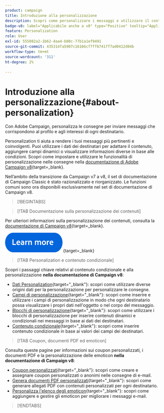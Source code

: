 ```yaml
---
product: campaign
title: Introduzione alla personalizzazione
description: Scopri come personalizzare i messaggi e utilizzare il contenuto condizionale in Campaign
badge-v8: label="Applicabile anche a v8" type="Positive" tooltip="Applicabile anche a Campaign v8"
feature: Personalization
role: User
exl-id: 555082a2-1b62-4aa4-b80c-77b1a1ef9491
source-git-commit: 435314fa5907c16166cf7ff6741ff7ad0412d04b
workflow-type: tm+mt
source-wordcount: '311'
ht-degree: 2%

---
```


# Introduzione alla personalizzazione{#about-personalization}

Con Adobe Campaign, personalizza le consegne per inviare messaggi che corrispondono al profilo e agli interessi di ogni destinatario.

Personalization ti aiuta a rendere i tuoi messaggi più pertinenti e coinvolgenti. Puoi utilizzare i dati dei destinatari per adattare il contenuto, aggiungere campi dinamici o visualizzare informazioni diverse in base alle condizioni. Scopri come impostare e utilizzare le funzionalità di personalizzazione nelle consegne nella [documentazione di Adobe Campaign v8](https://experienceleague.adobe.com/docs/campaign/campaign-v8/send/personalize/personalize.html?lang=it){target=_blank}.

Nell’ambito della transizione da Campaign v7 a v8, il set di documentazione di Campaign Classic è stato razionalizzato e riorganizzato. Le funzioni comuni sono ora disponibili esclusivamente nel set di documentazione di Campaign v8.

>[!BEGINTABS]

>[!TAB Documentazione sulla personalizzazione dei contenuti]

Per ulteriori informazioni sulla personalizzazione dei contenuti, consulta la [documentazione di Campaign v8](https://experienceleague.adobe.com/docs/campaign/campaign-v8/send/personalize/personalize.html?lang=it){target=_blank}.


[![immagine](../../assets/do-not-localize/learn-more-button.svg)](https://experienceleague.adobe.com/docs/campaign/campaign-v8/send/personalize/personalize.html?lang=it){target=_blank}


>[!TAB Personalization e contenuto condizionale]

Scopri i passaggi chiave relativi al contenuto condizionale e alla personalizzazione **nella documentazione di Campaign v8**:

* [Dati Personalization](https://experienceleague.adobe.com/docs/campaign/campaign-v8/send/personalize/personalization-data.html?lang=it){target="_blank"}: scopri come utilizzare diverse origini dati per la personalizzazione per personalizzare le consegne.
* [Campi di personalizzazione](https://experienceleague.adobe.com/docs/campaign/campaign-v8/send/personalize/personalization-fields.html?lang=it){target="_blank"}: scopri come inserire e utilizzare i campi di personalizzazione in modo che ogni destinatario possa visualizzare i propri dati nell&#39;oggetto o nel corpo del messaggio.
* [Blocchi di personalizzazione](https://experienceleague.adobe.com/docs/campaign/campaign-v8/send/personalize/personalization-blocks.html?lang=it){target="_blank"}: scopri come utilizzare i blocchi di personalizzazione per inserire contenuti dinamici e condizionali nei messaggi in base ai dati dei destinatari.
* [Contenuto condizionale](https://experienceleague.adobe.com/docs/campaign/campaign-v8/send/personalize/conditions.html?lang=it){target="_blank"}: scopri come inserire contenuto condizionale in base ai valori dei campi dei destinatari.

>[!TAB Coupon, documenti PDF ed emoticon]

Consulta queste pagine per informazioni sui coupon personalizzati, i documenti PDF e la personalizzazione delle emoticon **nella documentazione di Campaign v8**:

* [Coupon personalizzati](https://experienceleague.adobe.com/docs/campaign/campaign-v8/send/personalize/ppersonalized-coupons.html){target="_blank"}: scopri come creare e assegnare coupon personalizzati o anonimi nelle consegne di e-mail.
* [Genera documenti PDF personalizzati](https://experienceleague.adobe.com/docs/campaign/campaign-v8/send/personalize/generating-personalized-pdf-documents.html){target="_blank"}: scopri come generare allegati PDF con contenuti personalizzati per ogni destinatario.
* [Personalizza l&#39;elenco degli emoticon](https://experienceleague.adobe.com/docs/campaign/campaign-v8/send/personalize/customizing-emoticon-list.html){target="_blank"}: scopri come aggiungere e gestire gli emoticon per migliorare i messaggi e-mail.

>[!ENDTABS]





<!--
Adobe Campaign lets you mass deliver personalized electronic messages to a target population.

Before starting sending emails:

* Make sure recipient profiles contain at least an email address.
* Learn more about the Adobe Campaign [Delivery best practices](delivery-best-practices.md).
* Read out these sections to learn more about Deliverability: [Deliverability management in Campaign](about-deliverability.md) and [Deliverability best practices guide](https://experienceleague.adobe.com/docs/deliverability-learn/deliverability-best-practice-guide/introduction.html?lang=it).

The key steps to send an email are as follows:

* [Create an email delivery](creating-an-email-delivery.md)
* [Define the target population](steps-defining-the-target-population.md)
* [Define the email content](defining-the-email-content.md)
* [Send the email](sending-messages.md)
* [Monitor the delivery](about-delivery-monitoring.md)

The sections below provide information that is specific to the email channel. For global information on how to create a delivery, refer to [this section](steps-about-delivery-creation-steps.md).
-->